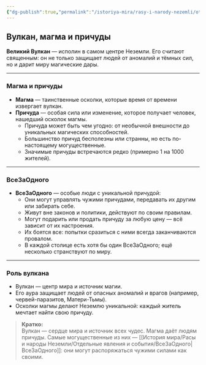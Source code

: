 ```yaml
---
{"dg-publish":true,"permalink":"/istoriya-mira/rasy-i-narody-nezemli/otdelnye-yavleniya-i-sobytiya/vulkan/"}
---
```


## Вулкан, магма и причуды

**Великий Вулкан** — исполин в самом центре Неземли. Его считают священным: он не только защищает людей от аномалий и тёмных сил, но и дарит миру магические дары.

---

### Магма и причуды

- **Магма** — таинственные осколки, которые время от времени извергает вулкан.
- **Причуда** — особая сила или изменение, которое получает человек, нашедший осколок магмы.
    - Причуда может быть чем угодно: от необычной внешности до уникальных магических способностей.
    - Большинство причуд бесполезны или странны, но есть по-настоящему могущественные.
    - Значимые причуды встречаются редко (примерно 1 на 1000 жителей).

---

### ВсеЗаОдного

- **ВсеЗаОдного** — особые люди с уникальной причудой:
    - Они могут управлять чужими причудами, передавать их другим или забирать себе.
    - Живут вне законов и политики, действуют по своим правилам.
    - Могут подарить или продать причуду за любую цену — всё зависит от их настроения.
    - Их боятся все: попытки сразиться с ними всегда заканчиваются провалом.
    - В каждой столице есть хотя бы один ВсеЗаОдного; ещё несколько странствуют по миру.

---

### Роль вулкана

- Вулкан — центр мира и источник магии.
- Его аура защищает людей от опасных аномалий и врагов (например, червей-паразитов, Матери-Тьмы).
- Осколки магмы делают Неземлю уникальной: каждый житель мечтает найти свою причуду.

> **Кратко:**  
> Вулкан — сердце мира и источник всех чудес. Магма даёт людям причуды. Самые могущественные из них — [[История мира/Расы и народы Неземли/Отдельные явления и события/ВсеЗаОдного\|ВсеЗаОдного]]: они могут распоряжаться чужими силами как своими.
